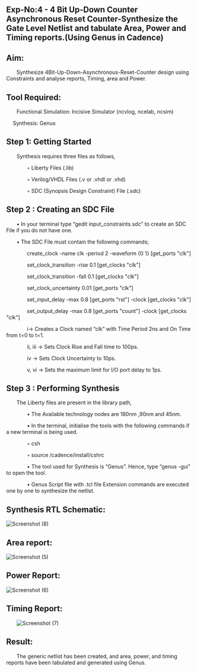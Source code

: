 ## Exp-No:4 - 4 Bit Up-Down Counter Asynchronous Reset Counter-Synthesize the Gate Level Netlist and tabulate Area, Power and Timing reports.(Using Genus in Cadence)
## Aim:

  Synthesize 4Bit-Up-Down-Asynchronous-Reset-Counter design using Constraints and analyse reports, Timing, area and Power.

## Tool Required:

  Functional Simulation: Incisive Simulator (ncvlog, ncelab, ncsim)

   Synthesis: Genus

## Step 1: Getting Started

  Synthesis requires three files as follows,

    ◦ Liberty Files (.lib)

    ◦ Verilog/VHDL Files (.v or .vhdl or .vhd)

    ◦ SDC (Synopsis Design Constraint) File (.sdc)

## Step 2 : Creating an SDC File

  • In your terminal type “gedit input_constraints.sdc” to create an SDC File if you do not have one.

  • The SDC File must contain the following commands;

    create_clock -name clk -period 2 -waveform {0 1} [get_ports "clk"]

    set_clock_transition -rise 0.1 [get_clocks "clk"]

    set_clock_transition -fall 0.1 [get_clocks "clk"]

    set_clock_uncertainty 0.01 [get_ports "clk"]

    set_input_delay -max 0.8 [get_ports "rst"] -clock [get_clocks "clk"]

    set_output_delay -max 0.8 [get_ports "count"] -clock [get_clocks "clk"]

    i→ Creates a Clock named “clk” with Time Period 2ns and On Time from t=0 to t=1.

    ii, iii → Sets Clock Rise and Fall time to 100ps.

    iv → Sets Clock Uncertainty to 10ps.

    v, vi → Sets the maximum limit for I/O port delay to 1ps.

## Step 3 : Performing Synthesis

  The Liberty files are present in the library path,

    • The Available technology nodes are 180nm ,90nm and 45nm.

    • In the terminal, initialise the tools with the following commands if a new terminal is being used.

    ◦ csh

    ◦ source /cadence/install/cshrc

    • The tool used for Synthesis is “Genus”. Hence, type “genus -gui” to open the tool.

    • Genus Script file with .tcl file Extension commands are executed one by one to synthesize the netlist.


## Synthesis RTL Schematic:


![Screenshot (8)](https://github.com/user-attachments/assets/e8299de8-6db7-4b24-9d9a-6fe15e25dd32)

## Area report:


![Screenshot (5)](https://github.com/user-attachments/assets/86b2a2e5-55ba-4380-8390-68c28d3fdb36)




## Power Report:


![Screenshot (6)](https://github.com/user-attachments/assets/35ff75b1-7e0c-4d2d-8915-860fa44c3a82)

## Timing Report:

  ![Screenshot (7)](https://github.com/user-attachments/assets/6ef6c84c-38e9-4776-801b-ee3ebb0efeba)



## Result:

  The generic netlist has been created, and area, power, and timing reports have been tabulated and generated using Genus.


